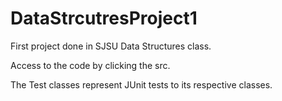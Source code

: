 # DataStrcutresProject1

First project done in SJSU Data Structures class.

Access to the code by clicking the src.

The Test classes represent JUnit tests to its respective classes.

